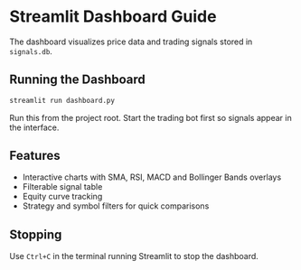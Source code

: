 # Streamlit Dashboard Guide

The dashboard visualizes price data and trading signals stored in `signals.db`.

## Running the Dashboard

```bash
streamlit run dashboard.py
```

Run this from the project root. Start the trading bot first so signals appear in the interface.

## Features

- Interactive charts with SMA, RSI, MACD and Bollinger Bands overlays
- Filterable signal table
- Equity curve tracking
- Strategy and symbol filters for quick comparisons

## Stopping

Use `Ctrl+C` in the terminal running Streamlit to stop the dashboard.

